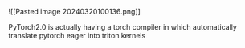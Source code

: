 
![[Pasted image 20240320100136.png]]

PyTorch2.0 is actually having a torch compiler in which automatically translate pytorch eager into triton kernels